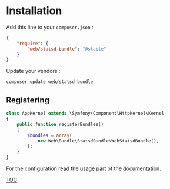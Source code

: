 # Installation

Add this line to your `composer.json` :

```json
{
    "require": {
        "web/statsd-bundle": "@stable"
    }
}
```

Update your vendors :

```
composer update web/statsd-bundle
```

## Registering

```php
class AppKernel extends \Symfony\Component\HttpKernel\Kernel
{
    public function registerBundles()
    {
        $bundles = array(
            new Web\Bundle\StatsdBundle\WebStatsdBundle(),
        );
    }
}
```

For the configuration read the [usage part](usage.md) of the documentation.

[TOC](../README.md)